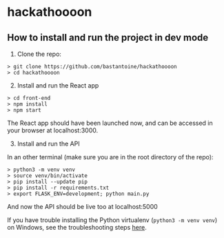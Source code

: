 # hackathoooon

## How to install and run the project in dev mode

1. Clone the repo:
```
> git clone https://github.com/bastantoine/hackathoooon
> cd hackathoooon
```

2. Install and run the React app

```
> cd front-end
> npm install
> npm start
```

The React app should have been launched now, and can be accessed in your browser at localhost:3000.

3. Install and run the API

In an other terminal (make sure you are in the root directory of the repo):

```
> python3 -m venv venv
> source venv/bin/activate
> pip install --update pip
> pip install -r requirements.txt
> export FLASK_ENV=development; python main.py
```

And now the API should be live too at localhost:5000

If you have trouble installing the Python virtualenv (`python3 -m venv venv`) on Windows, see the troubleshooting steps [here](https://github.com/bastantoine/hackathoooon/tree/master/API#windows).

